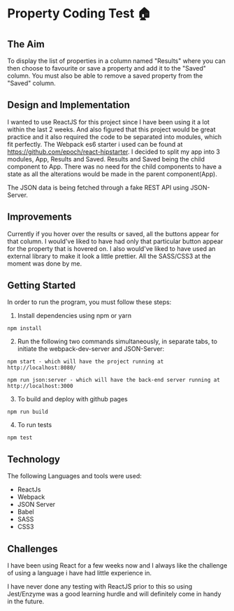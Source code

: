 # Property Coding Test :house:

## The Aim

To display the list of properties in a column named "Results" where you can then choose to favourite or save a property and add it to the "Saved" column. You must also be able to remove a saved property from the "Saved" column.

## Design and Implementation

I wanted to use ReactJS for this project since I have been using it a lot within the last 2 weeks. And also figured that this project would be great practice and it also required the code to be separated into modules, which fit perfectly. The Webpack es6 starter i used can be found at https://github.com/epoch/react-hipstarter. 
I decided to split my app into 3 modules, App, Results and Saved. Results and Saved being the child component to App. There was no need for the child components to have a state as all the alterations would be made in the parent component(App).

The JSON data is being fetched through a fake REST API using JSON-Server.

## Improvements

Currently if you hover over the results or saved, all the buttons appear for that column. I would've liked to have had only that particular button appear for the property that is hovered on. I also would've liked to have used an external library to make it look a little prettier. All the SASS/CSS3 at the moment was done by me. 


## Getting Started

In order to run the program, you must follow these steps:

1. Install dependencies using npm or yarn

```
npm install
```
2. Run the following two commands simultaneously, in separate tabs, to initiate the webpack-dev-server and JSON-Server:

```
npm start - which will have the project running at http://localhost:8080/
```
```
npm run json:server - which will have the back-end server running at http://localhost:3000
```

3. To build and deploy with github pages

```
npm run build
```

4. To run tests

```
npm test
```

## Technology

The following Languages and tools were used:

* ReactJs
* Webpack
* JSON Server
* Babel
* SASS
* CSS3


## Challenges

I have been using React for a few weeks now and I always like the challenge of using a language i have had little experience in. 

I have never done any testing with ReactJS prior to this so using Jest/Enzyme was a good learning hurdle and will definitely come in handy in the future. 